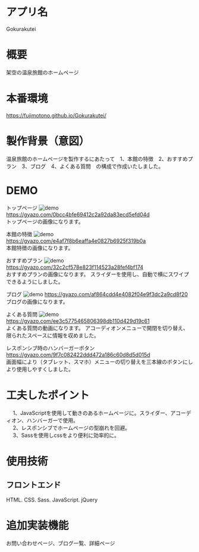 # アプリ名　
 Gokurakutei

# 概要　
 架空の温泉旅館のホームページ

# 本番環境
 https://fujimotono.github.io/Gokurakutei/

# 製作背景（意図）　
 温泉旅館のホームページを製作するにあたって　1、本館の特徴　2、おすすめプラン　3、ブログ　4、よくある質問　の構成で作成いたしました。 
 
# DEMO

トップページ
![demo](https://gyazo.com/0bcc4bfe69412c2a92da83ecd5efd04d/raw)
 https://gyazo.com/0bcc4bfe69412c2a92da83ecd5efd04d<br>
 トップページの画像になります。
 
本館の特徴
![demo](https://gyazo.com/e4af7f8b6eaffa4e0827b6925f319b0a/raw)
https://gyazo.com/e4af7f8b6eaffa4e0827b6925f319b0a<br>
本館特徴の画像になります。

おすすめプラン
![demo](https://gyazo.com/32c2cf578e823f114523a28fef4bf174/raw)
https://gyazo.com/32c2cf578e823f114523a28fef4bf174<br>
おすすめプランの画像になります。
スライダーを使用し、自動で横にスワイプできるようにしました。

ブログ
![demo](https://gyazo.com/af864cdd4e4082f04e9f3dc2a9cd8f20/raw)
https://gyazo.com/af864cdd4e4082f04e9f3dc2a9cd8f20<br>
ブログの画像になります。
 
よくある質問
 ![demo](https://gyazo.com/ee3c5775465806398db110d429d19c61/raw)
 https://gyazo.com/ee3c5775465806398db110d429d19c61<br>
 よくある質問の動画になります。
 アコーディオンメニューで開閉を切り替え、限られたスペースに情報を収めました。
 
レスポンシブ時のハンバーガーボタン
 https://gyazo.com/9f7c082422ddd472a186c60d8d5d015d<br>
 画面幅により（タブレット、スマホ）メニューの切り替えを三本線のボタンにしより使用しやすくしました。

# 工夫したポイント　
 　 1、JavaScriptを使用して動きのあるホームページに。スライダー、アコーディオン、ハンバーガーで使用。<br>　
 2、レスポンシブでホームページの型崩れを回避。<br>　
 3、Sassを使用しcssをより便利に効率的に。
 
# 使用技術　
## フロントエンド
 HTML. CSS. Sass. JavaScript. jQuery 

# 追加実装機能　
 お問い合わせページ、ブログ一覧、詳細ページ
 
 
 

  
  
  
　
